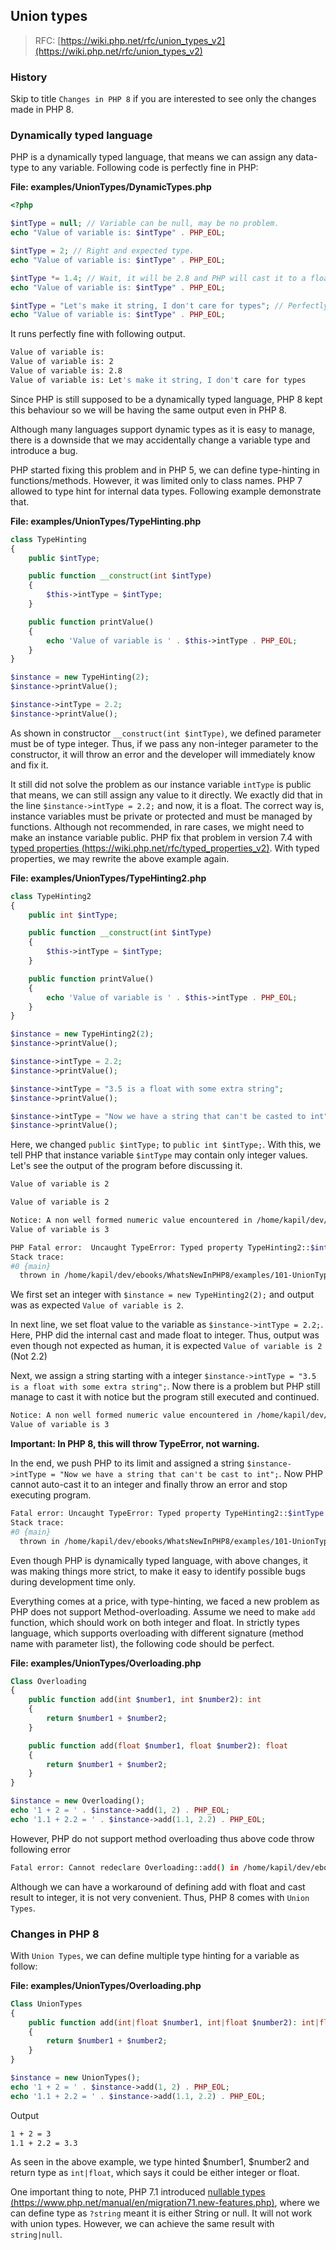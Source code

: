## Union types

> RFC: [https://wiki.php.net/rfc/union_types_v2](https://wiki.php.net/rfc/union_types_v2)

### History

Skip to title `Changes in PHP 8` if you are interested to see only the changes made in PHP 8.

### Dynamically typed language

PHP is a dynamically typed language, that means we can assign any data-type to any variable. Following code is perfectly fine in PHP:

**File: examples/UnionTypes/DynamicTypes.php**

```php
<?php

$intType = null; // Variable can be null, may be no problem.
echo "Value of variable is: $intType" . PHP_EOL;

$intType = 2; // Right and expected type.
echo "Value of variable is: $intType" . PHP_EOL;

$intType *= 1.4; // Wait, it will be 2.8 and PHP will cast it to a float, doesn't match with name of variable.
echo "Value of variable is: $intType" . PHP_EOL;

$intType = "Let's make it string, I don't care for types"; // Perfectly fine.
echo "Value of variable is: $intType" . PHP_EOL;
```

It runs perfectly fine with following output.

```bash
Value of variable is: 
Value of variable is: 2
Value of variable is: 2.8
Value of variable is: Let's make it string, I don't care for types
```

Since PHP is still supposed to be a dynamically typed language, PHP 8 kept this behaviour so we will be having the same output even in PHP 8.

Although many languages support dynamic types as it is easy to manage, there is a downside that we may accidentally change a variable type and introduce a bug.

PHP started fixing this problem and in PHP 5, we can define type-hinting in functions/methods. However, it was limited only to class names. PHP 7 allowed to type hint for internal data types. Following example demonstrate that.

**File: examples/UnionTypes/TypeHinting.php**

```php
class TypeHinting
{
    public $intType;

    public function __construct(int $intType)
    {
        $this->intType = $intType;
    }

    public function printValue()
    {
        echo 'Value of variable is ' . $this->intType . PHP_EOL;
    }
}

$instance = new TypeHinting(2);
$instance->printValue();

$instance->intType = 2.2;
$instance->printValue();
```

As shown in constructor `__construct(int $intType)`, we defined parameter must be of type integer. Thus, if we pass any non-integer parameter to the constructor, it will throw an error and the developer will immediately know and fix it.

It still did not solve the problem as our instance variable `intType` is public that means, we can still assign any value to it directly. We exactly did that in the line `$instance->intType = 2.2;` and now, it is a float. The correct way is, instance variables must be private or protected and must be managed by functions. Although not recommended, in rare cases, we might need to make an instance variable public. PHP fix that problem in version 7.4 with [typed properties (https://wiki.php.net/rfc/typed_properties_v2)](https://wiki.php.net/rfc/typed_properties_v2). With typed properties, we may rewrite the above example again.

**File: examples/UnionTypes/TypeHinting2.php**

```php
class TypeHinting2
{
    public int $intType;

    public function __construct(int $intType)
    {
        $this->intType = $intType;
    }

    public function printValue()
    {
        echo 'Value of variable is ' . $this->intType . PHP_EOL;
    }
}

$instance = new TypeHinting2(2);
$instance->printValue();

$instance->intType = 2.2;
$instance->printValue();

$instance->intType = "3.5 is a float with some extra string";
$instance->printValue();

$instance->intType = "Now we have a string that can't be casted to int";
$instance->printValue();
```

Here, we changed `public $intType;` to `public int $intType;`. With this, we tell PHP that instance variable `$intType` may contain only integer values. Let's see the output of the program before discussing it.

```bash
Value of variable is 2

Value of variable is 2

Notice: A non well formed numeric value encountered in /home/kapil/dev/ebooks/WhatsNewInPHP8/examples/101-UnionTypes/TypeHinting2.php on line 35
Value of variable is 3

PHP Fatal error:  Uncaught TypeError: Typed property TypeHinting2::$intType must be int, string used in /home/kapil/dev/ebooks/WhatsNewInPHP8/examples/101-UnionTypes/TypeHinting2.php:38
Stack trace:
#0 {main}
  thrown in /home/kapil/dev/ebooks/WhatsNewInPHP8/examples/101-UnionTypes/TypeHinting2.php on line 38
```

We first set an integer with `$instance = new TypeHinting2(2);` and output was as expected `Value of variable is 2`.

In next line, we set float value to the variable as `$instance->intType = 2.2;`. Here, PHP did the internal cast and made float to integer. Thus, output was even though not expected as human, it is expected `Value of variable is 2` (Not 2.2)

Next, we assign a string starting with a integer `$instance->intType = "3.5 is a float with some extra string";`. Now there is a problem but PHP still manage to cast it with notice but the program still executed and continued.

```bash
Notice: A non well formed numeric value encountered in /home/kapil/dev/ebooks/WhatsNewInPHP8/examples/101-UnionTypes/TypeHinting2.php on line 35
Value of variable is 3
```

**Important: In PHP 8, this will throw TypeError, not warning.**

In the end, we push PHP to its limit and assigned a string `$instance->intType = "Now we have a string that can't be cast to int";`. Now PHP cannot auto-cast it to an integer and finally throw an error and stop executing program.

```bash
Fatal error: Uncaught TypeError: Typed property TypeHinting2::$intType must be int, string used in /home/kapil/dev/ebooks/WhatsNewInPHP8/examples/101-UnionTypes/TypeHinting2.php:38
Stack trace:
#0 {main}
  thrown in /home/kapil/dev/ebooks/WhatsNewInPHP8/examples/101-UnionTypes/TypeHinting2.php on line 38
```

Even though PHP is dynamically typed language, with above changes, it was making things more strict, to make it easy to identify possible bugs during development time only.

Everything comes at a price, with type-hinting, we faced a new problem as PHP does not support Method-overloading. Assume we need to make `add` function, which should work on both integer and float. In strictly types language, which supports overloading with different signature (method name with parameter list), the following code should be perfect.

**File: examples/UnionTypes/Overloading.php**

```php
Class Overloading
{
    public function add(int $number1, int $number2): int
    {
        return $number1 + $number2;
    }

    public function add(float $number1, float $number2): float
    {
        return $number1 + $number2;
    }
}

$instance = new Overloading();
echo '1 + 2 = ' . $instance->add(1, 2) . PHP_EOL;
echo '1.1 + 2.2 = ' . $instance->add(1.1, 2.2) . PHP_EOL;
```

However, PHP do not support method overloading thus above code throw following error

```bash
Fatal error: Cannot redeclare Overloading::add() in /home/kapil/dev/ebooks/WhatsNewInPHP8/examples/101-UnionTypes/Overloading.php on line 25
```

Although we can have a workaround of defining add with float and cast result to integer, it is not very convenient. Thus, PHP 8 comes with `Union Types`.

### Changes in PHP 8

With `Union Types`, we can define multiple type hinting for a variable as follow:

**File: examples/UnionTypes/Overloading.php**

```php
Class UnionTypes
{
    public function add(int|float $number1, int|float $number2): int|float
    {
        return $number1 + $number2;
    }
}

$instance = new UnionTypes();
echo '1 + 2 = ' . $instance->add(1, 2) . PHP_EOL;
echo '1.1 + 2.2 = ' . $instance->add(1.1, 2.2) . PHP_EOL;
```

Output

```bash
1 + 2 = 3
1.1 + 2.2 = 3.3
```

As seen in the above example, we type hinted $number1, $number2 and return type as `int|float`, which says it could be either integer or float.

One important thing to note, PHP 7.1 introduced [nullable types (https://www.php.net/manual/en/migration71.new-features.php)](https://www.php.net/manual/en/migration71.new-features.php), where we can define type as `?string` meant it is either String or null. It will not work with union types. However, we can achieve the same result with `string|null`.
